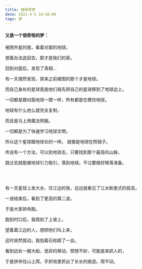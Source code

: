 ```yaml
---
title: 镜球奇梦
date: 2021-4-5 14:50:00
tags: 梦
---
```

#### 又是一个很奇怪的梦：

被困外星的我，看着对面的地球。

想着办法逃回去，那才是我们的家。

回到对面后，发现了真相...

有一天偶然发现，原来之前被困的那个才是地球。

而自己身处的星球竟是他们祖先把自己的星球移到了地球边上。

一切都是跟对面地球一摸一样，所有都是在模仿地球。

地球有什么他么就完全复制，

而且是马上用魔法照搬。

一切都是为了快速学习地球文明。

所以这个星球跟地球长的一样。 就像是地球在照镜子。

传说有一个方法，可以到地球去，只要找到那个最高的山脉，

跳过去就能被地球引力吸引，落到地球。不过要做好降落准备。

<br/>
<br/>

有一天星球上发大水、住江边的我，远远就看见了江水断崖式的拔高，

一波结束后，看到了更高的第二波。

于是大家拼命跑。

跑到村口后，我爬到了上坡上，

望着着江边的人，想把他们叫上来，

这时突然晃动，我抱着石柱颠了一会。

看到远处一艘大船，诡异的移动，预想不妙，可能是来抓人的，

于是拼命往山上爬，手抓地里抓出了长长的痕迹。爬不动。
